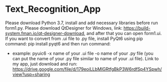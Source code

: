 # Text_Recognition_App
Please download Python 3.7, install and add necessary libraries before run form1.py.
Please download QtDesigner for Windows, link: https://build-system.fman.io/qt-designer-download, and after that you can open form1.ui.
If you want to convert from .ui file to .py file, install PyQt6 using pip command: pip install pyqt6 and then run command: 
- example: pyuic6 -x name of your .ui file -o name of your .py file (you can put the name of your .py file similar to name of your .ui file).
Link to my app, just download and run: https://drive.google.com/file/d/179eoiLLbMlGRtfgBkP3W6rdfSp4YSpwh/view?usp=sharing

